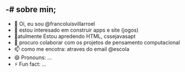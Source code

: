 -# sobre min;
-
-   👋 Oi, eu sou @francoluisvillarroel
- 👀 estou interesado em construir apps e site (jogos)
- 🌱atulmente Estou apredendo HTML, cssejavasapt
- 💞️ procuro colaborar com os projetos de pensamento computacional
- 📫 como me encotra: atraves do email @escola
- 😄 Pronouns: ...
- ⚡ Fun fact: ...

<!---
francoluisvillarroel/francoluisvillarroel is a ✨ special ✨ repository because its `README.md` (this file) appears on your GitHub profile.
You can click the Preview link to take a look at your changes.
--->
